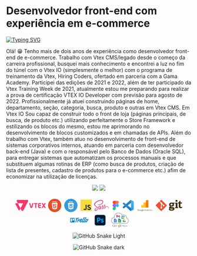 <h1> Desenvolvedor front-end com experiência em e-commerce </h1>

[![Typing SVG](https://readme-typing-svg.herokuapp.com?font=montserrat&duration=3000&color=77ACF1&vCenter=true&height=40&lines=Vtex+IO;Vtex+CMS;HTML5;CSS3;SASS;JavaScript+(ES6);GIT)](https://git.io/typing-svg)

<p> Olá! 😁 Tenho mais de dois anos de experiência como desenvolvedor front-end de e-commerce. Trabalho com Vtex CMS/legado desde o começo da carreira profissional, busquei mais conhecimento e encontrei a luz no fim do túnel com o Vtex IO (simplesmente o melhor) com o programa de treinamento da Vtex, Hiring Coders, ofertado em parceria com a Gama Academy. Participei das edições de 2021 e 2022, além de ter participado da Vtex Training Week de 2021, atualmente estou me preparando para realizar a prova de certificação VTEX IO Developer com previsão para agosto de 2022. Profissionalmente já atuei construindo páginas de home, departamento, seção, categoria, busca, produto e outras em Vtex CMS. Em Vtex IO Sou capaz de construir todo o front de loja (páginas principais, de busca, de produto etc.) utilizando perfeitamente o Store Framework e estilizando os blocos do mesmo, estou me aprimorando no desenvolvimento de blocos customizados e em chamadas de APIs. Além do trabalho com Vtex, também atuo no desenvolvimento de front-end de sistemas corporativos internos, atuando em parceria com desenvolvedor back-end (Java) e com o responsável pelo Banco de Dados (Oracle SQL), para entregar sistemas que automatizam os processos manuais e que substituem algumas rotinas de ERP (como busca de produtos, criação de lista de presentes, cadastro de produtos para o e-commerce etc.) afim de economizar na utilização de licenças.</p>

<div align="center">
  <img height="180em" src="https://github-readme-stats.vercel.app/api?username=felipealmeidacorrea&include_all_commits=true&count_private=true&show_icons=true&locale=pt-br&bg_color=DED,141E30,243B55&title_color=77ACF1&text_color=C0FEFC&icon_color=3EDBF0&hide_border=true"/>
  <img height="180em" src="https://github-readme-stats.vercel.app/api/top-langs/?username=felipealmeidacorrea&layout=compact&langs_count=7&locale=pt-br&bg_color=DED,141E30,243B55&title_color=77ACF1&text_color=C0FEFC&icon_color=3EDBF0&hide_border=true"/>
</div><br>
<div align="center" tyle="display: inline_block">
  <img align="center" alt="logo de Vtex" height="30" width="auto" src="/img/vtex-fac.png">
  <img align="center" alt="logo de HTML" height="40" width="auto" src="/img/html-fac.png">
  <img align="center" alt="logo de CSS" height="40" width="auto" src="/img/css-fac.png">
  <img align="center" alt="logo de JavaScript" height="35" width="auto" src="/img/js-fac.png">
  <img align="center" alt="logo de Sass" height="30" width="auto" src="/img/sass-fac.png">
  <img align="center" alt="logo de Figma" height="30" width="auto" src="/img/figma-fac.png">
  <img align="center" alt="logo de VS Code" height="30" width="auto" src="/img/vs-code-fac.png">
  <img align="center" alt="logo de Analytics" height="40" width="auto" src="/img/analytics-fac.png">
  <img align="center" alt="logo de Git" height="30" width="auto" src="/img/git-fac.png">
  <img align="center" alt="logo de Trello" height="30" width="auto" src="/img/trello-fac.png">
  <img align="center" alt="logo de Photoshop" height="30" width="auto" src="/img/photoshop-fac.png">
  <img align="center" alt="logo de Google Apps" height="40" width="auto" src="/img/google-apps-fac.png">
</div>
<div align="center">
  
  ![GitHub Snake Light](github-snake.svg#gh-light-mode-only)
  
  ![GitHub Snake dark](github-snake-dark.svg#gh-dark-mode-only)
  
</div>
